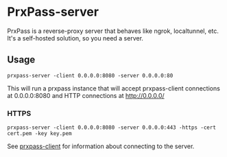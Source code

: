 PrxPass-server
===

PrxPass is a reverse-proxy server that behaves like ngrok, localtunnel, etc.
It's a self-hosted solution, so you need a server.

## Usage

```
prxpass-server -client 0.0.0.0:8080 -server 0.0.0.0:80
```

This will run a prxpass instance that will accept prxpass-client connections 
at 0.0.0.0:8080 and HTTP connections at http://0.0.0.0/

### HTTPS

```
prxpass-server -client 0.0.0.0:8080 -server 0.0.0.0:443 -https -cert cert.pem -key key.pem
```

See [prxpass-client](//github.com/Defman21/prxpass-client) for information about connecting to the server.

